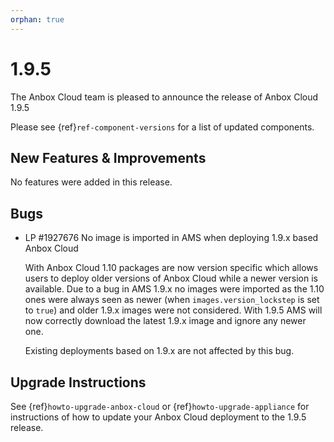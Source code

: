 ```yaml
---
orphan: true
---
```

# 1.9.5

The Anbox Cloud team is pleased to announce the release of Anbox Cloud 1.9.5

Please see {ref}`ref-component-versions` for a list of updated components.

## New Features & Improvements

No features were added in this release.

## Bugs

* LP #1927676 No image is imported in AMS when deploying 1.9.x based Anbox Cloud 

    With Anbox Cloud 1.10 packages are now version specific which allows users to deploy older versions of Anbox Cloud while a newer version is available. Due to a bug in AMS 1.9.x no images were imported as the 1.10 ones were always seen as newer (when `images.version_lockstep` is set to `true`) and older 1.9.x images were not considered. With 1.9.5 AMS will now correctly download the latest 1.9.x image and ignore any newer one.

    Existing deployments based on 1.9.x are not affected by this bug.

## Upgrade Instructions

See {ref}`howto-upgrade-anbox-cloud` or {ref}`howto-upgrade-appliance` for instructions of how to update your Anbox Cloud deployment to the 1.9.5 release.